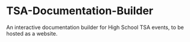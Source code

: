 # TSA-Documentation-Builder
An interactive documentation builder for High School TSA events, to be hosted as a website.

